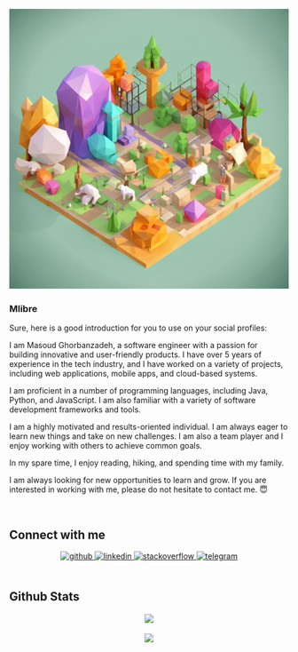 ![good_things](good_things_2.png)

### Mlibre

Sure, here is a good introduction for you to use on your social profiles:

I am Masoud Ghorbanzadeh, a software engineer with a passion for building innovative and user-friendly products. I have over 5 years of experience in the tech industry, and I have worked on a variety of projects, including web applications, mobile apps, and cloud-based systems.

I am proficient in a number of programming languages, including Java, Python, and JavaScript. I am also familiar with a variety of software development frameworks and tools.

I am a highly motivated and results-oriented individual. I am always eager to learn new things and take on new challenges. I am also a team player and I enjoy working with others to achieve common goals.

In my spare time, I enjoy reading, hiking, and spending time with my family.

I am always looking for new opportunities to learn and grow. If you are interested in working with me, please do not hesitate to contact me. 😇  
  
<br/>  

## Connect with me  

<div align="center">
<a href="https://github.com/sky93" target="_blank">
<img src=https://img.shields.io/badge/github-%2324292e.svg?&style=for-the-badge&logo=github&logoColor=white alt=github style="margin-bottom: 5px;" />
</a>
<a href="https://linkedin.com/in/sky93" target="_blank">
<img src=https://img.shields.io/badge/linkedin-%231E77B5.svg?&style=for-the-badge&logo=linkedin&logoColor=white alt=linkedin style="margin-bottom: 5px;" />
</a>
<a href="https://stackoverflow.com/users/2570054/sky" target="_blank">
<img src=https://img.shields.io/badge/stackoverflow-%23F28032.svg?&style=for-the-badge&logo=stackoverflow&logoColor=white alt=stackoverflow style="margin-bottom: 5px;" />
</a>
<a href="https://t.me/sky93" target="_blank">
<img src=https://img.shields.io/badge/telegram-%233abcfb.svg?&style=for-the-badge&logo=telegram&logoColor=white alt=telegram style="margin-bottom: 5px;" />
</a>  
</div>  

<br/>  

## Github Stats  

<div align="center"><img src="https://github-readme-stats.vercel.app/api?username=sky93&show_icons=true&count_private=true&hide_border=true" align="center" /></div>  

<br/>  

<div align="center">
<img src="https://komarev.com/ghpvc/?username=sky93&&style=flat-square" align="center" />
</div>  

<br />
